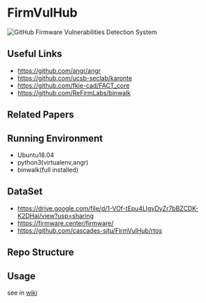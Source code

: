 # FirmVulHub
![GitHub](https://img.shields.io/github/license/cascades-sjtu/FirmVulHub)
Firmware Vulnerabilities Detection System

## Useful Links
* https://github.com/angr/angr
* https://github.com/ucsb-seclab/karonte
* https://github.com/fkie-cad/FACT_core
* https://github.com/ReFirmLabs/binwalk

## Related Papers


## Running Environment
* Ubuntu18.04
* python3(virtualenv,angr)
* binwalk(full installed)

## DataSet
+ https://drive.google.com/file/d/1-VOf-tEpu4LIgyDyZr7bBZCDK-K2DHaj/view?usp=sharing
+ https://firmware.center/firmware/
+ https://github.com/cascades-sjtu/FirmVulHub/rtos

## Repo Structure

## Usage
see in [wiki](https://github.com/cascades-sjtu/FirmVulHub/wiki)
